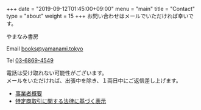 +++
date = "2019-09-12T01:45:00+09:00"
menu = "main"
title = "Contact"
type = "about"
weight = 15
+++
お問い合わせはメールでいただければ幸いです。

やまなみ書房

Email
[books@yamanami.tokyo](mailto:books@yamanami.tokyo)

Tel
[03-6869-4549](tel:0368694549)


電話は受け取れない可能性がございます。<br>メールをいただければ、出張中を除き、１両日中にご返信差し上げます。


* [事業者概要](/enterprise)
* [特定商取引に関する法律に基づく表示](/commercial-transaction)
